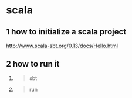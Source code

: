 # scala

## 1 how to initialize a scala project  
http://www.scala-sbt.org/0.13/docs/Hello.html


## 2 how to run it  
1) > sbt  
2) > run  




